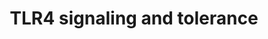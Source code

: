 ---
annotations:
- id: PW:0000004
  parent: regulatory pathway
  type: Pathway Ontology
  value: regulatory pathway
- id: PW:0000178
  parent: disease pathway
  type: Pathway Ontology
  value: neurological disorder pathway
authors:
- AARandCo
- Mkutmon
- Khanspers
- Egonw
- AlexanderPico
- Eweitz
description: 'This pathway is based on the figure 2 of "Toll-like Receptors: Novel
  Pharmacological Targets for the Treatment of Neurological Diseases" and figure 2
  of "Toll-like receptor and its roles in myocardial ischemic/reperfusion injury"
  (see bibliography). The Toll-like receptors are used by mammals to recognize pathogen-associated
  molecules such as the cell wall components. The activation of TLR4 causes a cell''s
  inability to produce TNFa. TLR4 deals with MyD88 independent and dependent pathways,
  and due to LPS tolerant cells, inhibitors of the MyD88 dependent pathway are increased.
  TLR is important in the creation of protective immune responses to cancers, and
  the protection of brain tissue from injury.   Proteins on this pathway have targeted
  assays available via the [https://assays.cancer.gov/available_assays?wp_id=WP3851
  CPTAC Assay Portal].'
last-edited: 2022-02-26
ndex: df817ebe-8b67-11eb-9e72-0ac135e8bacf
organisms:
- Homo sapiens
redirect_from:
- /index.php/Pathway:WP3851
- /instance/WP3851
- /instance/WP3851_rr121712
revision: r121712
schema-jsonld:
- '@context': https://schema.org/
  '@id': https://wikipathways.github.io/pathways/WP3851.html
  '@type': Dataset
  creator:
    '@type': Organization
    name: WikiPathways
  description: 'This pathway is based on the figure 2 of "Toll-like Receptors: Novel
    Pharmacological Targets for the Treatment of Neurological Diseases" and figure
    2 of "Toll-like receptor and its roles in myocardial ischemic/reperfusion injury"
    (see bibliography). The Toll-like receptors are used by mammals to recognize pathogen-associated
    molecules such as the cell wall components. The activation of TLR4 causes a cell''s
    inability to produce TNFa. TLR4 deals with MyD88 independent and dependent pathways,
    and due to LPS tolerant cells, inhibitors of the MyD88 dependent pathway are increased.
    TLR is important in the creation of protective immune responses to cancers, and
    the protection of brain tissue from injury.   Proteins on this pathway have targeted
    assays available via the [https://assays.cancer.gov/available_assays?wp_id=WP3851
    CPTAC Assay Portal].'
  keywords:
  - IFNB
  - IKKa
  - IKKb
  - IL6
  - IRAK-M
  - IRAK1
  - IRAK4
  - IRF3
  - IRF7
  - IkBa
  - Ikki
  - MAL
  - MYD88
  - NAP1
  - NEMO
  - NFKB1
  - RIP1
  - SHIP1
  - TAB1
  - TAB2
  - TAK1
  - TBK1
  - TIRAP
  - TLR4
  - TNF
  - TRAF3
  - TRAF6
  - TRAM
  - TRIF
  license: CC0
  name: TLR4 signaling and tolerance
seo: CreativeWork
title: TLR4 signaling and tolerance
wpid: WP3851
---